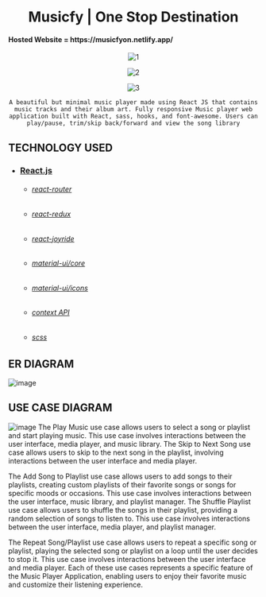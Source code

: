 <h1 align="center">
   Musicfy | One Stop Destination
</h1>
<h4 align="centre">
Hosted Website = https://musicfyon.netlify.app/
</h4>
<div align="center">

![1](https://user-images.githubusercontent.com/85629794/198254911-501508fd-d8a4-4a09-8a43-bfe806aceac6.png)

![2](https://user-images.githubusercontent.com/85629794/198254939-4e363455-4955-46c6-bfe8-24709bafe934.png)


![3](https://user-images.githubusercontent.com/85629794/198254953-47941f4e-39ec-49cf-9c58-c9507c76dcbf.png)


    
    A beautiful but minimal music player made using React JS that contains music tracks and their album art. Fully responsive Music player web application built with React, sass, hooks, and font-awesome. Users can play/pause, trim/skip back/forward and view the song library
</div>


## TECHNOLOGY USED

* ### [React.js](https://reactjs.org/)
    * ###### [react-router](https://github.com/ReactTraining/react-router#readme)
    * ###### [react-redux](https://react-redux.js.org/)
    * ###### [react-joyride](https://github.com/gilbarbara/react-joyride/blob/main/README.md)
    * ###### [material-ui/core](https://www.npmjs.com/package/@material-ui/core)
    * ###### [material-ui/icons](https://www.npmjs.com/package/@material-ui/icons)
    * ###### [context API](https://reactjs.org/docs/context.html)
    * ###### [scss](https://sass-lang.com/)
   

## ER DIAGRAM 

![image](https://github.com/HiteshSharma-github/MUSICFY/assets/85629794/5893d1ac-1bd7-4ae8-b7fe-bbe25494d9cf)

## USE CASE DIAGRAM

![image](https://github.com/HiteshSharma-github/MUSICFY/assets/85629794/0f3d690c-e909-4388-8d38-e00cc2c13bf2)
The Play Music use case allows users to select a song or playlist and start playing music. This use case involves interactions between the user interface, media player, and music library. The Skip to Next Song use case allows users to skip to the next song in the playlist, involving interactions between the user interface and media player.

The Add Song to Playlist use case allows users to add songs to their playlists, creating custom playlists of their favorite songs or songs for specific moods or occasions. This use case involves interactions between the user interface, music library, and playlist manager. The Shuffle Playlist use case allows users to shuffle the songs in their playlist, providing a random selection of songs to listen to. This use case involves interactions between the user interface, media player, and playlist manager.

The Repeat Song/Playlist use case allows users to repeat a specific song or playlist, playing the selected song or playlist on a loop until the user decides to stop it. This use case involves interactions between the user interface and media player. Each of these use cases represents a specific feature of the Music Player Application, enabling users to enjoy their favorite music and customize their listening experience.


